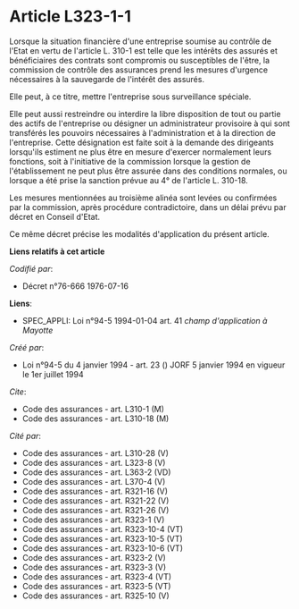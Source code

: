 # Article L323-1-1

Lorsque la situation financière d'une entreprise soumise au contrôle de l'Etat en vertu de l'article L. 310-1 est telle que
les intérêts des assurés et bénéficiaires des contrats sont compromis ou susceptibles de l'être, la commission de contrôle
des assurances prend les mesures d'urgence nécessaires à la sauvegarde de l'intérêt des assurés.

Elle peut, à ce titre, mettre l'entreprise sous surveillance spéciale.

Elle peut aussi restreindre ou interdire la libre disposition de tout ou partie des actifs de l'entreprise ou désigner un
administrateur provisoire à qui sont transférés les pouvoirs nécessaires à l'administration et à la direction de
l'entreprise. Cette désignation est faite soit à la demande des dirigeants lorsqu'ils estiment ne plus être en mesure
d'exercer normalement leurs fonctions, soit à l'initiative de la commission lorsque la gestion de l'établissement ne peut
plus être assurée dans des conditions normales, ou lorsque a été prise la sanction prévue au 4° de l'article L. 310-18.

Les mesures mentionnées au troisième alinéa sont levées ou confirmées par la commission, après procédure contradictoire, dans
un délai prévu par décret en Conseil d'Etat.

Ce même décret précise les modalités d'application du présent article.

**Liens relatifs à cet article**

_Codifié par_:

  - Décret n°76-666 1976-07-16

**Liens**:

  - SPEC_APPLI: Loi n°94-5 1994-01-04 art. 41 *champ d'application à Mayotte*

_Créé par_:

  - Loi n°94-5 du 4 janvier 1994 - art. 23 () JORF 5 janvier 1994 en vigueur le 1er juillet 1994

_Cite_:

  - Code des assurances - art. L310-1 (M)
  - Code des assurances - art. L310-18 (M)

_Cité par_:

  - Code des assurances - art. L310-28 (V)
  - Code des assurances - art. L323-8 (V)
  - Code des assurances - art. L363-2 (VD)
  - Code des assurances - art. L370-4 (V)
  - Code des assurances - art. R321-16 (V)
  - Code des assurances - art. R321-22 (V)
  - Code des assurances - art. R321-26 (V)
  - Code des assurances - art. R323-1 (V)
  - Code des assurances - art. R323-10-4 (VT)
  - Code des assurances - art. R323-10-5 (VT)
  - Code des assurances - art. R323-10-6 (VT)
  - Code des assurances - art. R323-2 (V)
  - Code des assurances - art. R323-3 (V)
  - Code des assurances - art. R323-4 (VT)
  - Code des assurances - art. R323-5 (VT)
  - Code des assurances - art. R325-10 (V)
